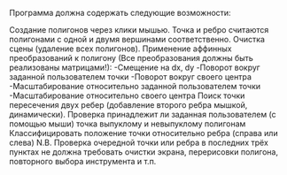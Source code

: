 Программа должна содержать следующие возможности:

Создание полигонов через клики мышью. Точка и ребро считаются полигонами с одной и двумя вершинами соответственно.
Очистка сцены (удаление всех полигонов).
Применение аффинных преобразований к полигону (Все преобразования должны быть реализованы матрицами!):
-Смещение на dx, dy
-Поворот вокруг заданной пользователем точки
-Поворот вокруг своего центра
-Масштабирование относительно заданной пользователем точки
-Масштабирование относительно своего центра
Поиск точки пересечения двух ребер (добавление второго ребра мышкой, динамически).
Проверка принадлежит ли заданная пользователем (с помощью мыши) точка выпуклому и невыпуклому полигонам
Классифицировать положение точки относительно ребра (справа или слева)
N.B. Проверка очередной точки или ребра в последних трёх пунктах не должна требовать очистки экрана, перерисовки полигона, повторного выбора инструмента и т.п.
